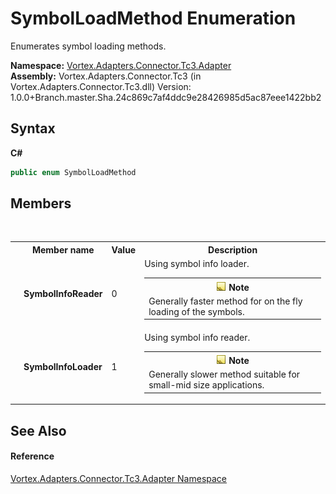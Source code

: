 # SymbolLoadMethod Enumeration
 

Enumerates symbol loading methods.

**Namespace:**&nbsp;<a href="N_Vortex_Adapters_Connector_Tc3_Adapter.md">Vortex.Adapters.Connector.Tc3.Adapter</a><br />**Assembly:**&nbsp;Vortex.Adapters.Connector.Tc3 (in Vortex.Adapters.Connector.Tc3.dll) Version: 1.0.0+Branch.master.Sha.24c869c7af4ddc9e28426985d5ac87eee1422bb2

## Syntax

**C#**<br />
``` C#
public enum SymbolLoadMethod
```


## Members
&nbsp;<table><tr><th></th><th>Member name</th><th>Value</th><th>Description</th></tr><tr><td /><td target="F:Vortex.Adapters.Connector.Tc3.Adapter.SymbolLoadMethod.SymbolInfoReader">**SymbolInfoReader**</td><td>0</td><td>Using symbol info loader.
&nbsp;<table><tr><th>![Note](media/AlertNote.png) Note</th></tr><tr><td>Generally faster method for on the fly loading of the symbols.</td></tr></table></td></tr><tr><td /><td target="F:Vortex.Adapters.Connector.Tc3.Adapter.SymbolLoadMethod.SymbolInfoLoader">**SymbolInfoLoader**</td><td>1</td><td>Using symbol info reader.
&nbsp;<table><tr><th>![Note](media/AlertNote.png) Note</th></tr><tr><td>Generally slower method suitable for small-mid size applications.</td></tr></table></td></tr></table>

## See Also


#### Reference
<a href="N_Vortex_Adapters_Connector_Tc3_Adapter.md">Vortex.Adapters.Connector.Tc3.Adapter Namespace</a><br />